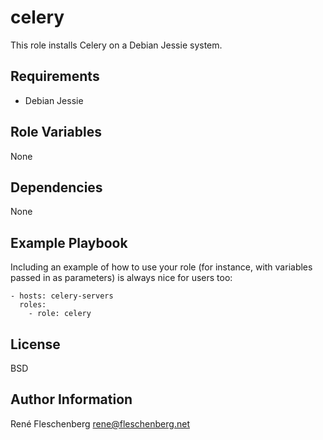 celery
======

This role installs Celery on a Debian Jessie system.

Requirements
------------

* Debian Jessie

Role Variables
--------------

None

Dependencies
------------

None

Example Playbook
----------------

Including an example of how to use your role (for instance, with variables passed in as parameters) is always nice for users too:

    - hosts: celery-servers
      roles:
        - role: celery

License
-------

BSD

Author Information
------------------

René Fleschenberg <rene@fleschenberg.net>
